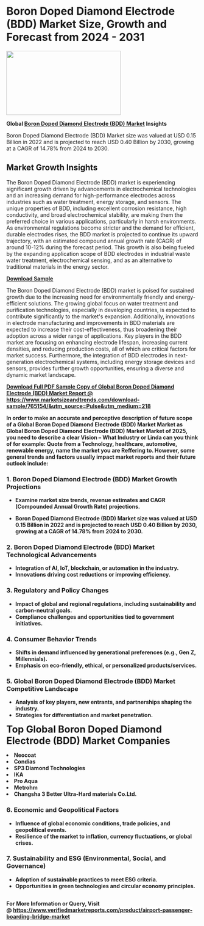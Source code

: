 <H1>Boron Doped Diamond Electrode (BDD) Market Size, Growth and Forecast from 2024 - 2031</H1><img class="aligncenter size-medium wp-image-584254" src="https://thirdeyenews.in/wp-content/uploads/2024/09/Global-Market-Research-300x168.jpeg" alt="" width="300" height="168" /><p><strong>Global&nbsp;<a href="https://www.marketsizeandtrends.com/download-sample/765154/&amp;utm_source=Pulse&amp;utm_medium=218">Boron Doped Diamond Electrode (BDD) Market</a> Insights</strong></p><p>Boron Doped Diamond Electrode (BDD) Market size was valued at USD 0.15 Billion in 2022 and is projected to reach USD 0.40 Billion by 2030, growing at a CAGR of 14.78% from 2024 to 2030.</p><p><h2>Market Growth Insights</h2> <p>The Boron Doped Diamond Electrode (BDD) market is experiencing significant growth driven by advancements in electrochemical technologies and an increasing demand for high-performance electrodes across industries such as water treatment, energy storage, and sensors. The unique properties of BDD, including excellent corrosion resistance, high conductivity, and broad electrochemical stability, are making them the preferred choice in various applications, particularly in harsh environments. As environmental regulations become stricter and the demand for efficient, durable electrodes rises, the BDD market is projected to continue its upward trajectory, with an estimated compound annual growth rate (CAGR) of around 10-12% during the forecast period. This growth is also being fueled by the expanding application scope of BDD electrodes in industrial waste water treatment, electrochemical sensing, and as an alternative to traditional materials in the energy sector.</p> <p><strong><a href="#">Download Sample</a></strong></p> <p>The Boron Doped Diamond Electrode (BDD) market is poised for sustained growth due to the increasing need for environmentally friendly and energy-efficient solutions. The growing global focus on water treatment and purification technologies, especially in developing countries, is expected to contribute significantly to the market's expansion. Additionally, innovations in electrode manufacturing and improvements in BDD materials are expected to increase their cost-effectiveness, thus broadening their adoption across a wider range of applications. Key players in the BDD market are focusing on enhancing electrode lifespan, increasing current densities, and reducing production costs, all of which are critical factors for market success. Furthermore, the integration of BDD electrodes in next-generation electrochemical systems, including energy storage devices and sensors, provides further growth opportunities, ensuring a diverse and dynamic market landscape. <p><strong><a href="#"></p><p><span class=""><strong>Download Full PDF Sample Copy of Global Boron Doped Diamond Electrode (BDD) Market Report</strong> @ <a href="https://www.marketsizeandtrends.com/download-sample/765154/&amp;utm_source=Pulse&amp;utm_medium=218" target="_blank">https://www.marketsizeandtrends.com/download-sample/765154/&amp;utm_source=Pulse&amp;utm_medium=218</a></span></p><p>In order to make an accurate and perceptive description of future scope of a Global&nbsp;Boron Doped Diamond Electrode (BDD) Market Market as Global&nbsp;Boron Doped Diamond Electrode (BDD) Market Market of 2025, you need to describe a clear Vision &ndash; What Industry or Linda can you think of for example: Quote from a Technology, healthcare, automotive, renewable energy, name the market you are Reffering to. However, some general trends and factors usually impact market reports and their future outlook include:</p><h3>1.&nbsp;<strong>Boron Doped Diamond Electrode (BDD) Market Growth Projections</strong></h3><ul><li>Examine market size trends, revenue estimates and CAGR (Compounded Annual Growth Rate) projections.</li><li><p>Boron Doped Diamond Electrode (BDD) Market size was valued at USD 0.15 Billion in 2022 and is projected to reach USD 0.40 Billion by 2030, growing at a CAGR of 14.78% from 2024 to 2030.</p></li></ul><h3>2.&nbsp;<strong>Boron Doped Diamond Electrode (BDD) Market Technological Advancements</strong></h3><ul><li>Integration of AI, IoT, blockchain, or automation in the industry.</li><li>Innovations driving cost reductions or improving efficiency.</li></ul><h3>3.&nbsp;<strong>Regulatory and Policy Changes</strong></h3><ul><li>Impact of global and regional regulations, including sustainability and carbon-neutral goals.</li><li>Compliance challenges and opportunities tied to government initiatives.</li></ul><h3>4.&nbsp;<strong>Consumer Behavior Trends</strong></h3><ul><li>Shifts in demand influenced by generational preferences (e.g., Gen Z, Millennials).</li><li>Emphasis on eco-friendly, ethical, or personalized products/services.</li></ul><h3>5.&nbsp;<strong>Global Boron Doped Diamond Electrode (BDD) Market Competitive Landscape</strong></h3><ul><li>Analysis of key players, new entrants, and partnerships shaping the industry.</li><li>Strategies for differentiation and market penetration.</li></ul><p data-pm-slice="1 1 []"><span style="color: inherit; font-family: inherit; font-size: 25px;">Top Global Boron Doped Diamond Electrode (BDD) Market Companies</span></p><div class="" data-test-id=""><p><li>Neocoat</li><li> Condias</li><li> SP3 Diamond Technologies</li><li> IKA</li><li> Pro Aqua</li><li> Metrohm</li><li> Changsha 3 Better Ultra-Hard materials Co.Ltd.</li></p></div><h3>6.&nbsp;<strong>Economic and Geopolitical Factors</strong></h3><ul><li>Influence of global economic conditions, trade policies, and geopolitical events.</li><li>Resilience of the market to inflation, currency fluctuations, or global crises.</li></ul><h3>7.&nbsp;<strong>Sustainability and ESG (Environmental, Social, and Governance)</strong></h3><ul><li>Adoption of sustainable practices to meet ESG criteria.</li><li>Opportunities in green technologies and circular economy principles.</li></ul><h2><strong style="font-size: 14px;">For More Information or Query, Visit @&nbsp;</strong><a style="background-color: #ffffff; font-size: 14px;" href="https://www.marketsizeandtrends.com/report/boron-doped-diamond-electrode-bdd-market/" target="_blank">https://www.verifiedmarketreports.com/product/airport-passenger-boarding-bridge-market</a></h2>
